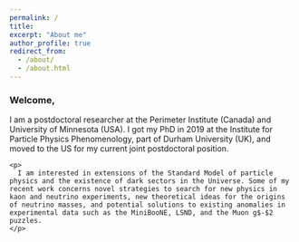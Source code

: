 ```yaml
---
permalink: /
title: 
excerpt: "About me"
author_profile: true
redirect_from: 
  - /about/
  - /about.html
---
```


<!-- <div class="container">
 -->
<!-- <div class="mybg-image"> -->
<!-- <img src="../images/multilepton.png" alt="neutrino matter effects" style="width:100%;  padding-top:1%;padding-bottom:1%;padding-right:40px;padding-left:40px; background-color: rgba(256,256,256, 0.6); position: relative; bottom: 0%; border-width: 1px; overflow-x: hidden;">
 -->
<!-- </div> -->
<div class="layer">
<div class="mybg-text">
<h3>Welcome,</h3>
    <p>
      I am a postdoctoral researcher at the Perimeter Institute (Canada) and University of Minnesota (USA). I got my PhD in 2019 at the Institute for Particle Physics Phenomenology, part of Durham University (UK), and moved to the US for my current joint postdoctoral position.
    </p>

    <p>
      I am interested in extensions of the Standard Model of particle physics and the existence of dark sectors in the Universe. Some of my recent work concerns novel strategies to search for new physics in kaon and neutrino experiments, new theoretical ideas for the origins of neutrino masses, and potential solutions to existing anomalies in experimental data such as the MiniBooNE, LSND, and the Muon g$-$2 puzzles. 
    </p>
</div>
</div>
<!-- </div> -->
